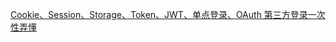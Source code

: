 [Cookie、Session、Storage、Token、JWT、单点登录、OAuth 第三方登录一次性弄懂](Cookie、Session、Storage、Token、JWT、单点登录、OAuth第三方登录一次性弄懂)
